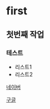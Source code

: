 # first
## 첫번째 작업
### 테스트
- 리스트1
- 리스트2


[네이버](https://www.naver.com)

[구글](https://www.google.com)
